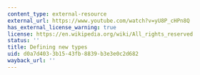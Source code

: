 ```yaml
---
content_type: external-resource
external_url: https://www.youtube.com/watch?v=yU8P_cHPn8Q
has_external_license_warning: true
license: https://en.wikipedia.org/wiki/All_rights_reserved
status: ''
title: Defining new types
uid: d0a7d403-3b15-43fb-8839-b3e3e0c2d682
wayback_url: ''
---
```

